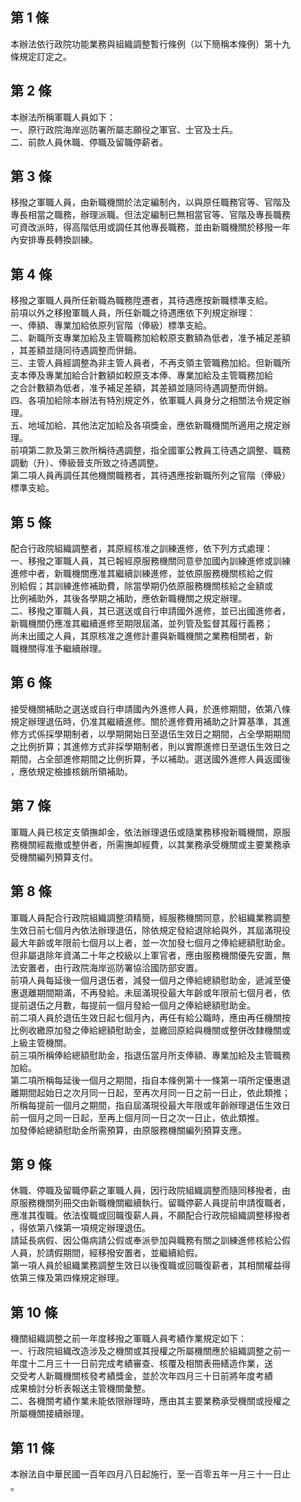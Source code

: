 第 1 條
-------
本辦法依行政院功能業務與組織調整暫行條例（以下簡稱本條例）第十九  
條規定訂定之。

第 2 條
-------
本辦法所稱軍職人員如下：  
一、原行政院海岸巡防署所屬志願役之軍官、士官及士兵。  
二、前款人員休職、停職及留職停薪者。

第 3 條
-------
移撥之軍職人員，由新職機關於法定編制內，以與原任職務官等、官階及  
專長相當之職務，辦理派職。但法定編制已無相當官等、官階及專長職務  
可資改派時，得高階低用或調任其他專長職務，並由新職機關於移撥一年  
內安排專長轉換訓練。

第 4 條
-------
移撥之軍職人員所任新職為職務陞遷者，其待遇應按新職標準支給。  
前項以外之移撥軍職人員，所任新職之待遇應依下列規定辦理：  
一、俸額、專業加給依原列官階（俸級）標準支給。  
二、新職所支專業加給及主管職務加給較原支數額為低者，准予補足差額  
    ，其差額並隨同待遇調整而併銷。  
三、主管人員經調整為非主管人員者，不再支領主管職務加給。但新職所  
    支本俸及專業加給合計數額如較原支本俸、專業加給及主管職務加給  
    之合計數額為低者，准予補足差額，其差額並隨同待遇調整而併銷。  
四、各項加給除本辦法有特別規定外，依軍職人員身分之相關法令規定辦  
    理。  
五、地域加給、其他法定加給及各項獎金，應依新職機關所適用之規定辦  
    理。  
前項第二款及第三款所稱待遇調整，指全國軍公教員工待遇之調整、職務  
調動（升）、俸級晉支所致之待遇調整。  
第二項人員再調任其他機關職務者，其待遇應按新職所列之官階（俸級）  
標準支給。

第 5 條
-------
配合行政院組織調整者，其原經核准之訓練進修，依下列方式處理：  
一、移撥之軍職人員，其已報經原服務機關同意參加國內訓練進修或訓練  
    進修中者，新職機關應准其繼續訓練進修，並依原服務機關核給之假  
    別給假；其訓練進修補助費，除當學期仍依原服務機關核給之金額或  
    比例補助外，其後各學期之補助，應依新職機關之規定辦理。  
二、移撥之軍職人員，其已選送或自行申請國外進修，並已出國進修者，  
    新職機關仍應准其繼續進修至期限屆滿，並列管及監督其履行義務；  
    尚未出國之人員，其原核准之進修計畫與新職機關之業務相關者，新  
    職機關得准予繼續辦理。

第 6 條
-------
接受機關補助之選送或自行申請國內外進修人員，於進修期間，依第八條  
規定辦理退伍時，仍准其繼續進修。關於進修費用補助之計算基準，其進  
修方式係採學期制者，以學期開始日至退伍生效日之期間，占全學期期間  
之比例折算；其進修方式非採學期制者，則以實際進修日至退伍生效日之  
期間，占全部進修期間之比例折算，予以補助。選送國外進修人員返國後  
，應依規定檢據核銷所領補助。

第 7 條
-------
軍職人員已核定支領撫卹金，依法辦理退伍或隨業務移撥新職機關，原服  
務機關經裁撤或整併者，所需撫卹經費，以其業務承受機關或主要業務承  
受機關編列預算支付。

第 8 條
-------
軍職人員配合行政院組織調整須精簡，經服務機關同意，於組織業務調整  
生效日前七個月內依法辦理退伍，除依規定發給退除給與外，其屆滿現役  
最大年齡或年限前七個月以上者，並一次加發七個月之俸給總額慰助金。  
但非屬退除年資滿二十年之校級以上軍官者，應由服務機關優先安置，無  
法安置者，由行政院海岸巡防署協洽國防部安置。  
前項人員每延後一個月退伍者，減發一個月之俸給總額慰助金，遞減至優  
惠退離期間期滿，不再發給。未屆滿現役最大年齡或年限前七個月者，依  
提前退伍之月數，每提前一個月發給一個月之俸給總額慰助金。  
前二項人員於退伍生效日起七個月內，再任有給公職時，應由再任機關按  
比例收繳原加發之俸給總額慰助金，並繳回原給與機關或整併改隸機關或  
上級主管機關。  
前三項所稱俸給總額慰助金，指退伍當月所支俸額、專業加給及主管職務  
加給。  
第二項所稱每延後一個月之期間，指自本條例第十一條第一項所定優惠退  
離期間起始日之次月同一日起，至再次月同一日之前一日止，依此類推；  
所稱每提前一個月之期間，指自屆滿現役最大年限或年齡辦理退伍生效日  
前一個月之同一日起，至再上個月同一日之次一日止，依此類推。  
加發俸給總額慰助金所需預算，由原服務機關編列預算支應。

第 9 條
-------
休職、停職及留職停薪之軍職人員，因行政院組織調整而隨同移撥者，由  
原服務機關列冊交由新職機關繼續執行。留職停薪人員提前申請復職者，  
應准其復職。依法復職或回職復薪人員，不願配合行政院組織調整移撥者  
，得依第八條第一項規定辦理退伍。  
請延長病假、因公傷病請公假或奉派參加與職務有關之訓練進修核給公假  
人員，於請假期間，經移撥安置者，並繼續給假。  
第一項人員於組織業務調整生效日以後復職或回職復薪者，其相關權益得  
依第三條及第四條規定辦理。

第 10 條
--------
機關組織調整之前一年度移撥之軍職人員考績作業規定如下：  
一、行政院組織改造涉及之機關或其授權之所屬機關應於組織調整之前一  
    年度十二月三十一日前完成考績審查、核覆及相關表冊繕造作業，送  
    交受考人新職機關核發考績獎金，並於次年四月三十日前將年度考績  
    成果檢討分析表報送主管機關彙整。  
二、各機關考績作業未能依限辦理時，應由其主要業務承受機關或授權之  
    所屬機關接續辦理。

第 11 條
--------
本辦法自中華民國一百年四月八日起施行，至一百零五年一月三十一日止  
。

